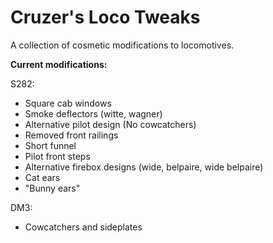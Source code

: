 # Cruzer's Loco Tweaks
A collection of cosmetic modifications to locomotives.

**Current modifications:**

S282:
- Square cab windows
- Smoke deflectors (witte, wagner)
- Alternative pilot design (No cowcatchers)
- Removed front railings
- Short funnel
- Pilot front steps
- Alternative firebox designs (wide, belpaire, wide belpaire)
- Cat ears
- "Bunny ears"

DM3:
- Cowcatchers and sideplates
